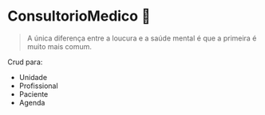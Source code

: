 # ConsultorioMedico :hospital:

> A única diferença entre a loucura e a saúde mental é que a primeira é muito mais comum.

Crud para:
- Unidade
- Profissional
- Paciente
- Agenda
